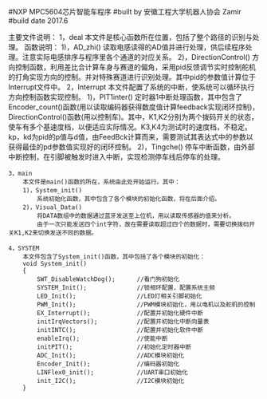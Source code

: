 #NXP MPC5604芯片智能车程序
#built by 安徽工程大学机器人协会 Zamir
#build date 2017.6

主要文件说明：
	1，deal
		本文件是核心函数所在位置，包括了整个路径的识别与处理。
		函数说明：
		1)，AD_zhi()
			读取电感读得的AD值并进行处理，供后续程序处理。注意实际电感排序与程序里各个通道的对应关系。
		2)，DirectionControl()
			方向控制函数，利用差比合计算车身与赛道的偏角，采用pid反馈调节实时控制舵机的打角实现方向的控制。并对特殊赛道进行识别处理。其中pid的参数值计算位于Interrupt文件中。
	2，Interrupt
		本文件配置了系统的中断，使系统可以循环执行方向控制函数实现控制。
		1)，PIT1inter()
			定时器1中断处理函数，其中包含了Encoder_count()函数(用以读取编码器获得数度值计算feedback实现闭环控制)，DirectionControl()函数(用以控制车)。其中，K1,K2分别为两个拨码开关的状态，使车有多个基速度档，以便适应实际情况。K3,K4为测试时的速度档，不稳定。kp，kd为pid的p值与d值，由FeedBck计算而来，需要测试其表达式中的参数以获得最佳的pd参数值实现好的闭环控制。
		2)，Tingche()
			停车中断函数，由外部中断控制，在引脚被触发时进入中断，实现检测停车线后停车的处理。

	3，main
		本文件是main()函数的所在，系统由此处开始运行。其中：
		1)，System_init()
			系统初始化函数，其中包含了各个模块的初始化函数，将在后面介绍。
		2)，Visual_Data()
			将DATA数组中的数据通过蓝牙发送至上位机，用以读取传感器的值来分析。
			由于一次只能发送四个int字符，故在需要读取超过四个的数据时，需要切换拨码开关K1,K2来切换发送不同的数据。

	4，SYSTEM
		本文件包含了System_init()函数，其中包括了各个模块的初始化：
		void System_init()
		{
	  		SWT_DisableWatchDog(); 		//看门狗初始化
	  		SYSTEM_Init(); 				//锁相环配置，配置系统主频
	  		LED_Init();  				//LED灯相关引脚初始化
			PWM_Init();					//PWM模块初始化，用以电机以及舵机的控制
	   		EX_Interrupt();				//配置并初始化硬件中断
	  		initIrqVectors();			//配置并初始化中断向量表
	  		initINTC();  				//配置并初始化软件中断
	  		enableIrq();				//使能中断
	   		initPIT();					//初始化定时器中断
	  		ADC_Init();					//ADC模块初始化
	  		Encoder_Init();				//编码器初始化
	  		LINFlex0_init();			//UART串口初始化
	  		init_I2C();					//I2C模块初始化
		}
